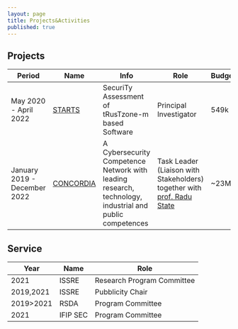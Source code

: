 ```yaml
---
layout: page
title: Projects&Activities
published: true
---
```


## Projects

| Period | Name | Info | Role | Budget |
|---|---|---|---|---|
| May 2020 - April 2022 | [STARTS](https://starts.uni.lu/) | SecuriTy Assessment of tRusTzone-m based Software | Principal Investigator | 549k |
| January 2019 - December 2022 | [CONCORDIA](https://www.concordia-h2020.eu/) | Α Cybersecurity Competence Network with leading research, technology, industrial and public competences | Task Leader (Liaison with Stakeholders) together with [prof. Radu State](https://wwwfr.uni.lu/snt/people/radu_state)| ~23M |

## Service

| Year | Name | Role |
|---|---| --- |
| 2021 | ISSRE | Research Program Committee |
| 2019,2021 | ISSRE | Pubblicity Chair | 
| 2019>2021 | RSDA | Program Committee |
| 2021 | IFIP SEC | Program Committee |
